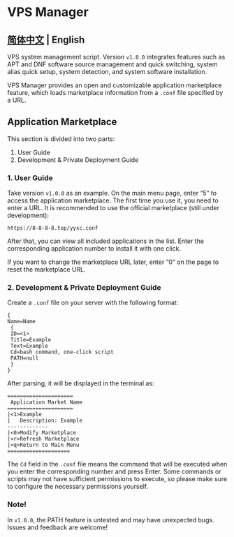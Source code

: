# VPS Manager
## [简体中文](https://github.com/yzh118/vpsmanager) | English

VPS system management script. Version `v1.0.0` integrates features such as APT and DNF software source management and quick switching, system alias quick setup, system detection, and system software installation.

VPS Manager provides an open and customizable application marketplace feature, which loads marketplace information from a `.conf` file specified by a URL.

## Application Marketplace

This section is divided into two parts:
1. User Guide
2. Development & Private Deployment Guide

### 1. User Guide

Take version `v1.0.0` as an example. On the main menu page, enter “5” to access the application marketplace. The first time you use it, you need to enter a URL. It is recommended to use the official marketplace (still under development):

```
https://8-8-8-8.top/yysc.conf
```

After that, you can view all included applications in the list. Enter the corresponding application number to install it with one click.

If you want to change the marketplace URL later, enter “0” on the page to reset the marketplace URL.

### 2. Development & Private Deployment Guide

Create a `.conf` file on your server with the following format:

```
{
Name=Name
 {
 ID=<1>
 Title=Example
 Text=Example
 Cd=bash command, one-click script
 PATH=null
 }
}
```

After parsing, it will be displayed in the terminal as:

```
=====================
 Application Market Name
=====================
|<1>Example
|   Description: Example
-------------
|<0>Modify Marketplace
|<r>Refresh Marketplace
|<q>Return to Main Menu
====================
```

The `Cd` field in the `.conf` file means the command that will be executed when you enter the corresponding number and press Enter. Some commands or scripts may not have sufficient permissions to execute, so please make sure to configure the necessary permissions yourself.

### Note!

In `v1.0.0`, the PATH feature is untested and may have unexpected bugs. Issues and feedback are welcome!
